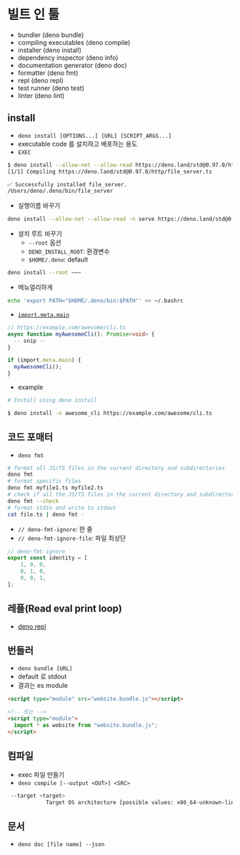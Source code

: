# 빌트 인 툴

- bundler (deno bundle)
- compiling executables (deno compile)
- installer (deno install)
- dependency inspector (deno info)
- documentation generator (deno doc)
- formatter (deno fmt)
- repl (deno repl)
- test runner (deno test)
- linter (deno lint)

## install

- `deno install [OPTIONS...] [URL] [SCRIPT_ARGS...]`
- executable code 를 설치하고 배포하는 용도
- `EXEC`

```zsh
$ deno install --allow-net --allow-read https://deno.land/std@0.97.0/http/file_server.ts
[1/1] Compiling https://deno.land/std@0.97.0/http/file_server.ts

✅ Successfully installed file_server.
/Users/deno/.deno/bin/file_server
```

- 실행이름 바꾸기

```zsh
deno install --allow-net --allow-read -n serve https://deno.land/std@0.97.0/http/file_server.ts
```

- 설치 루트 바꾸기
  - `--root` 옵션
  - `DENO_INSTALL_ROOT`: 환경변수
  - `$HOME/.deno`: default

```bash
deno install --root ~~~
```

- 메뉴얼리하게

```zsh
echo 'export PATH="$HOME/.deno/bin:$PATH"' >> ~/.bashrc
```

- [`import.meta.main`](https://deno.land/manual@v1.10.2/examples/module_metadata)

```ts
// https://example.com/awesome/cli.ts
async function myAwesomeCli(): Promise<void> {
  -- snip --
}

if (import.meta.main) {
  myAwesomeCli();
}
```

- example

```bash
# Install using deno install

$ deno install -n awesome_cli https://example.com/awesome/cli.ts
```

## 코드 포매터

- `deno fmt`
  
```zsh
# format all JS/TS files in the current directory and subdirectories
deno fmt
# format specific files
deno fmt myfile1.ts myfile2.ts
# check if all the JS/TS files in the current directory and subdirectories are formatted
deno fmt --check
# format stdin and write to stdout
cat file.ts | deno fmt -
```

- `// deno-fmt-ignore`: 한 줄
- `// deno-fmt-ignore-file`: 파일 최상단

```ts
// deno-fmt-ignore
export const identity = [
    1, 0, 0,
    0, 1, 0,
    0, 0, 1,
];
```

## 레플(Read eval print loop)

- [deno repl](https://deno.land/manual@v1.10.2/tools/repl)

## 번들러

- `deno bundle [URL]`
- default 로 stdout
- 결과는 es module

```html
<script type="module" src="website.bundle.js"></script>

<!-- 또는 -->
<script type="module">
  import * as website from "website.bundle.js";
</script>
```

## 컴파일

- exec 파일 만들기
- `deno compile [--output <OUT>] <SRC>`

<!-- markdownlint-disable -->
```bash
 --target <target>
            Target OS architecture [possible values: x86_64-unknown-linux-gnu, x86_64-pc-windows-msvc, x86_64-apple-darwin, aarch64-apple-darwin]
```
<!-- markdownlint-enable -->

## 문서

- `deno doc [file name] --json`
